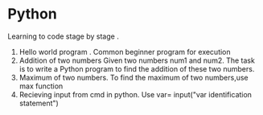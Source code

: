 # Python

Learning to code stage by stage .
1. Hello world program .
 Common beginner program for execution 
2. Addition of two numbers
 Given two numbers num1 and num2. The task is to write a Python program to find the addition of these two numbers.
3. Maximum of two numbers.
 To find the maximum of two numbers,use max function
4. Recieving input from cmd in python.
 Use var= input("var identification statement")
